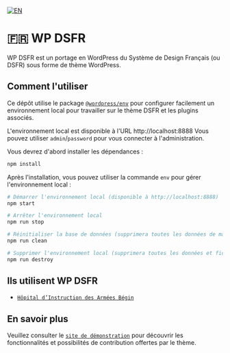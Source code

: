 [![EN](https://img.shields.io/badge/lang-en-red.svg)](https://github.com/BeAPI/dsfr/blob/develop/README.EN.md)

# 🇫🇷 WP DSFR

WP DSFR est un portage en WordPress du Système de Design Français (ou DSFR) sous forme de thème WordPress.

## Comment l'utiliser

Ce dépôt utilise le package [`@wordpress/env`](https://www.npmjs.com/package/@wordpress/env) pour configurer facilement un environnement local pour travailler sur le thème DSFR et les plugins associés.

L'environnement local est disponible à l'URL http://localhost:8888
Vous pouvez utiliser `admin`/`password` pour vous connecter à l'administration.

Vous devrez d'abord installer les dépendances :
```bash
npm install
```

Après l'installation, vous pouvez utiliser la commande `env` pour gérer l'environnement local :
```bash
# Démarrer l'environnement local (disponible à http://localhost:8888)
npm start

# Arrêter l'environnement local
npm run stop

# Réinitialiser la base de données (supprimera toutes les données de manière permanente)
npm run clean

# Supprimer l'environnement local (supprimera toutes les données et fichiers de manière permanente)
npm run destroy
```

## Ils utilisent WP DSFR

* [`Hôpital d’Instruction des Armées Bégin`](https://hiabegin.sante.defense.gouv.fr/)

## En savoir plus

Veuillez consulter le [`site de démonstration`](https://www.wp-dsfr.fr/demo/) pour découvrir les fonctionnalités et possibilités de contribution offertes par le thème.
